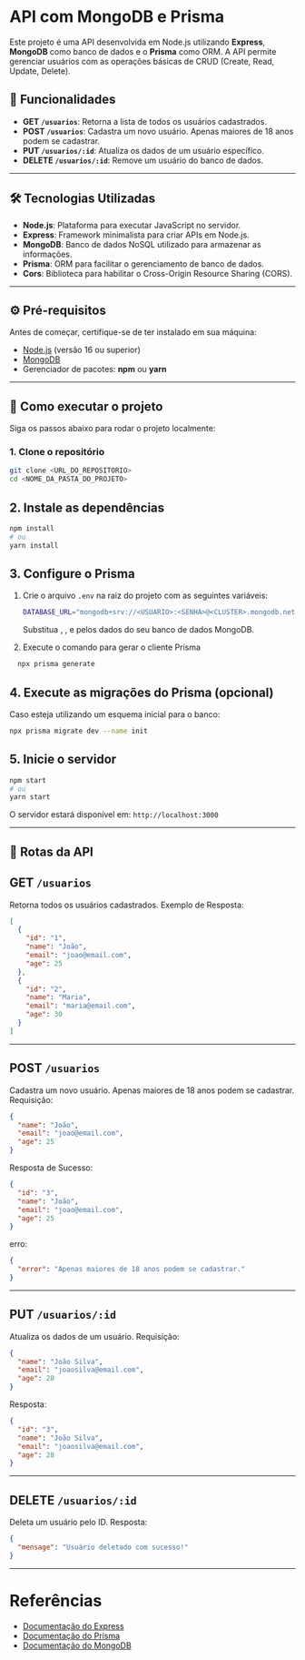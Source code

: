 # API com MongoDB e Prisma

Este projeto é uma API desenvolvida em Node.js utilizando **Express**, **MongoDB** como banco de dados e o **Prisma** como ORM. A API permite gerenciar usuários com as operações básicas de CRUD (Create, Read, Update, Delete).  

## 🚀 Funcionalidades

- **GET `/usuarios`**: Retorna a lista de todos os usuários cadastrados.
- **POST `/usuarios`**: Cadastra um novo usuário. Apenas maiores de 18 anos podem se cadastrar.
- **PUT `/usuarios/:id`**: Atualiza os dados de um usuário específico.
- **DELETE `/usuarios/:id`**: Remove um usuário do banco de dados.

---

## 🛠️ Tecnologias Utilizadas

- **Node.js**: Plataforma para executar JavaScript no servidor.
- **Express**: Framework minimalista para criar APIs em Node.js.
- **MongoDB**: Banco de dados NoSQL utilizado para armazenar as informações.
- **Prisma**: ORM para facilitar o gerenciamento de banco de dados.
- **Cors**: Biblioteca para habilitar o Cross-Origin Resource Sharing (CORS).

---

## ⚙️ Pré-requisitos

Antes de começar, certifique-se de ter instalado em sua máquina:
- [Node.js](https://nodejs.org/) (versão 16 ou superior)
- [MongoDB](https://www.mongodb.com/)
- Gerenciador de pacotes: **npm** ou **yarn**

---

## 🚀 Como executar o projeto

Siga os passos abaixo para rodar o projeto localmente:

### 1. Clone o repositório
```bash
git clone <URL_DO_REPOSITORIO>
cd <NOME_DA_PASTA_DO_PROJETO>
```
## 2. Instale as dependências
```bash 
npm install
# ou
yarn install
```

## 3. Configure o Prisma
1. Crie o arquivo `.env` na raiz do projeto com as seguintes variáveis:
   ```bash
   DATABASE_URL="mongodb+srv://<USUARIO>:<SENHA>@<CLUSTER>.mongodb.net/<DATABASE>?retryWrites=true&w=majority"
   ```
   Substitua <USUARIO>, <SENHA>, <CLUSTER> e <DATABASE> pelos dados do seu banco de dados MongoDB.
   
2. Execute o comando para gerar o cliente Prisma
  ```bash
    npx prisma generate  
```
## 4. Execute as migrações do Prisma (opcional)
Caso esteja utilizando um esquema inicial para o banco:
```bash
npx prisma migrate dev --name init

```
## 5. Inicie o servidor
```bash
npm start
# ou
yarn start 
```
O servidor estará disponível em: `http://localhost:3000`

---

## 📄 Rotas da API
## GET `/usuarios`
Retorna todos os usuários cadastrados.
Exemplo de Resposta:
```json  
[
  {
    "id": "1",
    "name": "João",
    "email": "joao@email.com",
    "age": 25
  },
  {
    "id": "2",
    "name": "Maria",
    "email": "maria@email.com",
    "age": 30
  }
]

```
---
## POST `/usuarios`
Cadastra um novo usuário. Apenas maiores de 18 anos podem se cadastrar.
Requisição:
```json
{
  "name": "João",
  "email": "joao@email.com",
  "age": 25
}
```
Resposta de Sucesso:
```json
{
  "id": "3",
  "name": "João",
  "email": "joao@email.com",
  "age": 25
}
```
erro:
```json
{
  "error": "Apenas maiores de 18 anos podem se cadastrar."
}
```
---
## PUT `/usuarios/:id`
Atualiza os dados de um usuário.
Requisição:
```json
{
  "name": "João Silva",
  "email": "joaosilva@email.com",
  "age": 28
}

```
Resposta:
```json
{
  "id": "3",
  "name": "João Silva",
  "email": "joaosilva@email.com",
  "age": 28
}
```
---
## DELETE `/usuarios/:id` 
Deleta um usuário pelo ID.
Resposta:
```json
{
  "mensage": "Usuário deletado com sucesso!"
}

```
---
# Referências

- [Documentação do Express](https://expressjs.com/)
- [Documentação do Prisma](https://www.prisma.io/docs/)
- [Documentação do MongoDB](https://www.mongodb.com/docs/)

